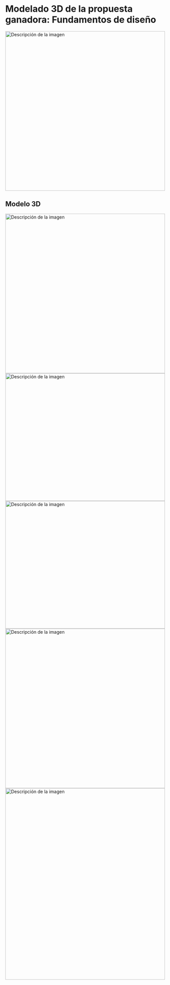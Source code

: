 # Modelado 3D de la propuesta ganadora: Fundamentos de diseño

<img width="500" height="500" src="https://github.com/Alexander-Manosalva-Peralta/Proyecto-De-Fundamentos/assets/156023729/6ed90de9-a94b-479f-aa3f-823be3376da5" alt="Descripción de la imagen">

## Modelo 3D

<img width="500" height="500" src="https://github.com/Alexander-Manosalva-Peralta/Proyecto-De-Fundamentos/assets/156023729/8e3b9496-f39f-43ac-abec-d7a098e17466" alt="Descripción de la imagen">
<img width="500" height="400" src="https://github.com/Alexander-Manosalva-Peralta/Proyecto-De-Fundamentos/assets/156023729/90d99929-28df-4757-a058-505cf177834f" alt="Descripción de la imagen"><img width="500" height="400" src="https://github.com/Alexander-Manosalva-Peralta/Proyecto-De-Fundamentos/assets/156023729/e2688bf3-af27-4a40-aaa6-6e349baf670a" alt="Descripción de la imagen"><img width="500" height="500" src="https://github.com/Alexander-Manosalva-Peralta/Proyecto-De-Fundamentos/assets/156023729/4dd9270b-6034-4ba5-a4bd-ff3dd0239c94" alt="Descripción de la imagen"><img width="500" height="600" src="https://github.com/Alexander-Manosalva-Peralta/Proyecto-De-Fundamentos/assets/156023729/35da83a6-5c4b-4874-9fae-71efaa22d883" alt="Descripción de la imagen">
